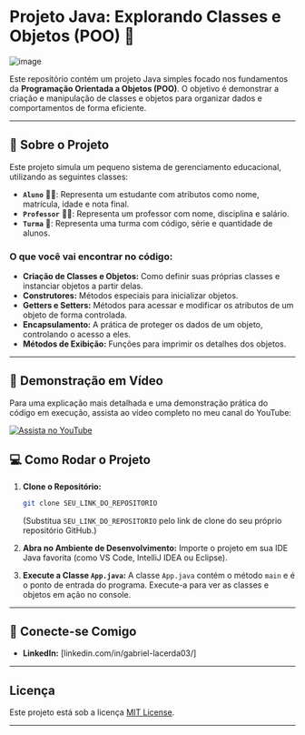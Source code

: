 # Projeto Java: Explorando Classes e Objetos (POO) 🚀

![image](https://github.com/user-attachments/assets/f36658a7-03a8-4b25-b90b-d723bbc5e61e)

Este repositório contém um projeto Java simples focado nos fundamentos da **Programação Orientada a Objetos (POO)**. O objetivo é demonstrar a criação e manipulação de classes e objetos para organizar dados e comportamentos de forma eficiente.

---

## 🌟 Sobre o Projeto

Este projeto simula um pequeno sistema de gerenciamento educacional, utilizando as seguintes classes:

* **`Aluno`** 🧑‍🎓: Representa um estudante com atributos como nome, matrícula, idade e nota final.
* **`Professor`** 👨‍🏫: Representa um professor com nome, disciplina e salário.
* **`Turma`** 🏫: Representa uma turma com código, série e quantidade de alunos.

### O que você vai encontrar no código:

* **Criação de Classes e Objetos:** Como definir suas próprias classes e instanciar objetos a partir delas.
* **Construtores:** Métodos especiais para inicializar objetos.
* **Getters e Setters:** Métodos para acessar e modificar os atributos de um objeto de forma controlada.
* **Encapsulamento:** A prática de proteger os dados de um objeto, controlando o acesso a eles.
* **Métodos de Exibição:** Funções para imprimir os detalhes dos objetos.

---

## 🎥 Demonstração em Vídeo

Para uma explicação mais detalhada e uma demonstração prática do código em execução, assista ao vídeo completo no meu canal do YouTube:

[![Assista no YouTube](https://www.youtube.com/watch?v=L-aNy0GQ-Ks)](https://www.youtube.com/watch?v=L-aNy0GQ-Ks)


## 💻 Como Rodar o Projeto

1.  **Clone o Repositório:**
    ```bash
    git clone SEU_LINK_DO_REPOSITORIO
    ```
    (Substitua `SEU_LINK_DO_REPOSITORIO` pelo link de clone do seu próprio repositório GitHub.)

2.  **Abra no Ambiente de Desenvolvimento:**
    Importe o projeto em sua IDE Java favorita (como VS Code, IntelliJ IDEA ou Eclipse).

3.  **Execute a Classe `App.java`:**
    A classe `App.java` contém o método `main` e é o ponto de entrada do programa. Execute-a para ver as classes e objetos em ação no console.

---

## 🤝 Conecte-se Comigo

* **LinkedIn:** [linkedin.com/in/gabriel-lacerda03/]

---

## Licença

Este projeto está sob a licença [MIT License](https://opensource.org/licenses/MIT).

---
